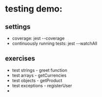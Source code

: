 # testing demo:

## settings
- coverage: jest --coverage
- continuously running tests: jest --watchAll

## exercises
- test strings - greet function
- test arrays - getCurrencies
- test objects - getProduct
- test exceptions - registerUser
- 

